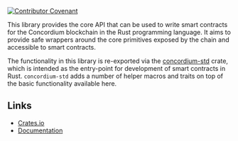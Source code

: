
[![Contributor Covenant](https://img.shields.io/badge/Contributor%20Covenant-2.0-4baaaa.svg)](https://github.com/Concordium/.github/blob/main/.github/CODE_OF_CONDUCT.md)

This library provides the core API that can be used to write smart contracts
for the Concordium blockchain in the Rust programming language. It aims to
provide safe wrappers around the core primitives exposed by the chain and
accessible to smart contracts.

The functionality in this library is re-exported via the [concordium-std](https://crates.io/crates/concordium-std)
crate, which is intended as the entry-point for development of smart
contracts in Rust. `concordium-std` adds a number of helper macros and
traits on top of the basic functionality available here.

## Links

- [Crates.io](https://crates.io/crates/concordium-contracts-common)
- [Documentation](https://docs.rs/concordium-contracts-common/latest/concordium_contracts_common/)
